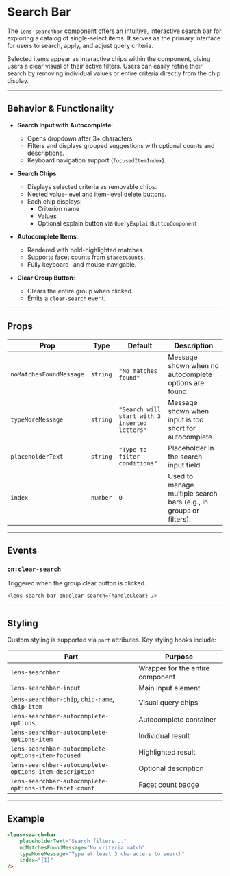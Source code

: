 # Search Bar

The `lens-searchbar` component offers an intuitive, interactive search bar for exploring a catalog of single-select items. It serves as the primary interface for users to search, apply, and adjust query criteria.

Selected items appear as interactive chips within the component, giving users a clear visual of their active filters. Users can easily refine their search by removing individual values or entire criteria directly from the chip display.

---

## Behavior & Functionality

- **Search Input with Autocomplete**:
    - Opens dropdown after 3+ characters.
    - Filters and displays grouped suggestions with optional counts and descriptions.
    - Keyboard navigation support (`focusedItemIndex`).

- **Search Chips**:
    - Displays selected criteria as removable chips.
    - Nested value-level and item-level delete buttons.
    - Each chip displays:
        - Criterion name
        - Values
        - Optional explain button via `QueryExplainButtonComponent`

- **Autocomplete Items**:
    - Rendered with bold-highlighted matches.
    - Supports facet counts from `$facetCounts`.
    - Fully keyboard- and mouse-navigable.

- **Clear Group Button**:
    - Clears the entire group when clicked.
    - Emits a `clear-search` event.

---

## Props

| Prop                    | Type     | Default                                       | Description                                                       |
| ----------------------- | -------- | --------------------------------------------- | ----------------------------------------------------------------- |
| `noMatchesFoundMessage` | `string` | `"No matches found"`                          | Message shown when no autocomplete options are found.             |
| `typeMoreMessage`       | `string` | `"Search will start with 3 inserted letters"` | Message shown when input is too short for autocomplete.           |
| `placeholderText`       | `string` | `"Type to filter conditions"`                 | Placeholder in the search input field.                            |
| `index`                 | `number` | `0`                                           | Used to manage multiple search bars (e.g., in groups or filters). |

---

## Events

### `on:clear-search`

Triggered when the group clear button is clicked.

```svelte
<lens-search-bar on:clear-search={handleClear} />
```

---

## Styling

Custom styling is supported via `part` attributes. Key styling hooks include:

| Part                                                   | Purpose                          |
| ------------------------------------------------------ | -------------------------------- |
| `lens-searchbar`                                       | Wrapper for the entire component |
| `lens-searchbar-input`                                 | Main input element               |
| `lens-searchbar-chip`, `chip-name`, `chip-item`        | Visual query chips               |
| `lens-searchbar-autocomplete-options`                  | Autocomplete container           |
| `lens-searchbar-autocomplete-options-item`             | Individual result                |
| `lens-searchbar-autocomplete-options-item-focused`     | Highlighted result               |
| `lens-searchbar-autocomplete-options-item-description` | Optional description             |
| `lens-searchbar-autocomplete-options-item-facet-count` | Facet count badge                |

---

## Example

```html
<lens-search-bar
    placeholderText="Search filters..."
    noMatchesFoundMessage="No criteria match"
    typeMoreMessage="Type at least 3 characters to search"
    index="{1}"
/>
```
